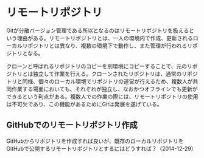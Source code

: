 # リモートリポジトリ

Gitが分散バージョン管理である所以となるのはリモートリポジトリを扱えるという理由がある。リモートリポジトリとは、一人の環境内で作成、更新されるローカルリポジトリとは異なり、複数の環境下で動作し、また管理が行われるリポジトリとなる。

クローンと呼ばれるリポジトリのコピーを別環境にコピーすることで、元のリポジトリとは独立して作業を行える。クローンされたリポジトリは、通常のリポジトリと同様、個々のローカル環境でリポジトリの運営が行えるため、複数人が共同作業する場面においても、それぞれが独立し、なおかつオフラインでも更新ができるという利点がある。複数人での作業の際には、リモートリポジトリの使用は不可欠であり、この機能があるためにGitは発展を遂げている。

## GitHubでのリモートリポジトリ作成

GitHubからリポジトリを作成すれば良いが、既存のローカルリポジトリをGitHubで公開するリモートリポジトリとするにはどうすれば？（2014-12-29）


